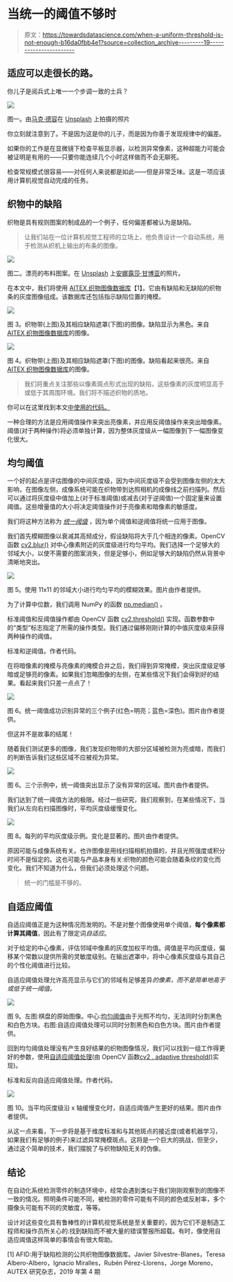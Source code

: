 # 当统一的阈值不够时

> 原文：<https://towardsdatascience.com/when-a-uniform-threshold-is-not-enough-b16da0fbb4e1?source=collection_archive---------19----------------------->

## 适应可以走很长的路。

你儿子是阅兵式上唯一一个步调一致的士兵？

![](img/3c52be907f843114af77f2e766cafaea.png)

图一。由[马克·德容](https://unsplash.com/@mrmarkdejong)在 [Unsplash](https://unsplash.com/) 上拍摄的照片

你立刻就注意到了。不是因为这是你的儿子，而是因为你善于发现规律中的偏差。

如果你的工作是在显微镜下检查平板显示器，以检测异常像素，这种超能力可能会被证明是有用的——只要你能连续几个小时这样做而不会无聊死。

检查常规模式很容易——对任何人来说都是如此——但是非常乏味。这是一项应该用计算机视觉自动完成的任务。

## 织物中的缺陷

织物是具有规则图案的制成品的一个例子，任何偏差都被认为是缺陷。

> 让我们站在一位计算机视觉工程师的立场上，他负责设计一个自动系统，用于检测从织机上输出的布条的图像。

![](img/80ef3d4511bc20adc6a5878092d6dbda.png)

图二。漂亮的布料图案。在 [Unsplash](https://unsplash.com/) 上[安娜露莎·甘博亚](https://unsplash.com/@anigmb)的照片。

在本文中，我们将使用 [AITEX 织物图像数据库](https://www.aitex.es/afid/)【1】。它由有缺陷和无缺陷的织物条的灰度图像组成。该数据库还包括指示缺陷位置的掩模。

![](img/a4970a87887990f6df8b55058580318b.png)

图 3。织物带(上图)及其相应缺陷遮罩(下图)的图像。缺陷显示为黑色。来自 [AITEX 织物图像数据库](https://www.aitex.es/afid/)的图像。

![](img/c838526e0acb9d59b942dd658a1e0d14.png)

图 4。织物带(上图)及其相应缺陷遮罩(下图)的图像。缺陷看起来很亮。来自 [AITEX 织物图像数据库](https://www.aitex.es/afid/)的图像。

> 我们将重点关注那些以像素斑点形式出现的缺陷，这些像素的灰度明显高于或低于其周围环境。我们将不描述织物的质地。

你可以在这里找到本文[中使用的代码。](https://github.com/sebastiengilbert73/tutorial_adaptiveThreshold)

一种合理的方法是应用阈值操作来突出亮像素，并应用反阈值操作来突出暗像素。阈值(对于两种操作)将必须单独计算，因为整体灰度级从一幅图像到下一幅图像变化很大。

## 均匀阈值

一个好的起点是评估图像的中间灰度级，因为中间灰度级不会受到图像左侧的太大影响，在图像左侧，成像系统可能在织物带到达照相机的成像线之前扫描列。然后可以通过将灰度级中值加上(对于标准阈值)或减去(对于逆阈值)一个固定量来设置阈值。这些增量值的大小将决定阈值操作对于亮像素和暗像素的敏感度。

我们将这种方法称为 [*统一阈值*](https://github.com/sebastiengilbert73/tutorial_adaptiveThreshold/blob/main/uniform_thresholding.py) ，因为单个阈值和逆阈值将统一应用于图像。

我们首先模糊图像以衰减其高频成分，假设缺陷将大于几个相连的像素。OpenCV 函数 [cv2.blur()](https://docs.opencv.org/2.4/modules/imgproc/doc/filtering.html?highlight=blur#cv2.blur) 对中心像素附近的灰度级进行均匀平均。我们选择一个足够大的邻域大小，以使不需要的图案消失，但是足够小，例如足够大的缺陷仍然从背景中清晰地突出。

![](img/840186079b37a19b60e60c60991d6cd8.png)

图 5。使用 11x11 的邻域大小进行均匀平均的模糊效果。图片由作者提供。

为了计算中位数，我们调用 NumPy 的函数 [np.median()](https://numpy.org/doc/stable/reference/generated/numpy.median.html) 。

标准阈值和反阈值操作都由 OpenCV 函数 [cv2.threshold()](https://docs.opencv.org/2.4/modules/imgproc/doc/miscellaneous_transformations.html?highlight=threshold#cv2.threshold) 实现。函数参数中的“类型”标志指定了所需的操作类型。我们通过偏移刚刚计算的中值灰度级来获得两种操作的阈值。

标准和逆阈值。作者代码。

在将暗像素的掩模与亮像素的掩模合并之后，我们得到异常掩模，突出灰度级足够暗或足够亮的像素。如果我们忽略图像的左侧，在某些情况下我们会得到好的结果。看起来我们只差一点点了！

![](img/95323aa0037ed2a16fb2aee1a452a263.png)

图 6。统一阈值成功识别异常的三个例子(红色=明亮；蓝色=深色)。图片由作者提供。

但这并不是故事的结尾！

随着我们测试更多的图像，我们发现织物带的大部分区域被检测为亮或暗，而我们的判断告诉我们这些区域不应被视为异常。

![](img/a97308ac288182aa46eb8d2e3f512227.png)

图 6。三个示例中，统一阈值突出显示了没有异常的区域。图片由作者提供。

我们达到了统一阈值方法的极限。经过一些研究，我们观察到，在某些情况下，当我们从左向右扫描图像时，平均灰度级缓慢变化。

![](img/79311356ffa4dea655be0234a23971c4.png)

图 8。每列的平均灰度级示例。变化是显著的。图片由作者提供。

原因可能与成像系统有关。也许图像是用线扫描相机拍摄的，并且光照强度或积分时间不是恒定的。这也可能与产品本身有关:织物的颜色可能会随着条纹的变化而变化。我们不知道为什么，但我们必须处理这个问题。

> 统一的门槛是不够的。

## 自适应阈值

自适应阈值正是为这种情况而发明的。不是对整个图像使用单个阈值，**每个像素都计算其阈值**，因此有了限定词*自适应*。

对于给定的中心像素，评估邻域中像素的灰度加权平均值。阈值是平均灰度级，偏移某个常数以提供所需的灵敏度级别。在输出遮罩中，将中心像素灰度级与其自己的个性化阈值进行比较。

自适应阈值处理允许高亮显示与它们的邻域有足够差异*的像素，而不是简单地高于或低于统一阈值。*

![](img/6c7f9653d8ea015e3824bcd3a5115f73.png)

图 9。左图:棋盘的原始图像。中心:[均匀阈值](https://github.com/sebastiengilbert73/tutorial_adaptiveThreshold/blob/main/threshold_checkerboard.py)由于光照不均匀，无法同时分割黑色和白色方块。右图:自适应阈值处理可以同时分割黑色和白色方块。图片由作者提供。

回到均匀阈值处理没有产生良好结果的织物图像情况，我们可以找到一组工作得更好的参数，使用[自适应阈值处理](https://github.com/sebastiengilbert73/tutorial_adaptiveThreshold/blob/main/adaptive_thresholding.py)(由 OpenCV 函数[cv2 . adaptive threshold()](https://docs.opencv.org/2.4/modules/imgproc/doc/miscellaneous_transformations.html?highlight=adaptivethreshold#cv2.adaptiveThreshold)实现)。

标准和反向自适应阈值处理。作者代码。

![](img/a72a997a803772f0ed35fec9e9070a9f.png)

图 10。当平均灰度级沿 x 轴缓慢变化时，自适应阈值产生更好的结果。图片由作者提供。

从这一点来看，下一步将是基于维度标准和与其他斑点的接近度(或者机器学习，如果我们有足够的例子)来过滤异常掩模斑点。这将是一个巨大的挑战，但至少，通过这个简单的技术，我们摆脱了与织物缺陷无关的伪像。

## 结论

在自动化系统检测零件的制造环境中，经常会遇到类似于我们刚刚观察到的图像不一致的情况。照明条件可能不同，被检测的零件可能有不同的颜色或反射率，多个摄像头可能有不同的灵敏度，等等。

设计对这些变化具有鲁棒性的计算机视觉系统是至关重要的，因为它们不是制造工程师和操作员所关心的:找到缺陷而不被大量的错误警报所超载。有时，像使用自适应阈值这样简单的事情会有很大帮助。

[1] AFID:用于缺陷检测的公共织物图像数据库。Javier Silvestre-Blanes，Teresa Albero-Albero，Ignacio Miralles，Rubén Pérez-Llorens，Jorge Moreno，AUTEX 研究杂志，2019 年第 4 期